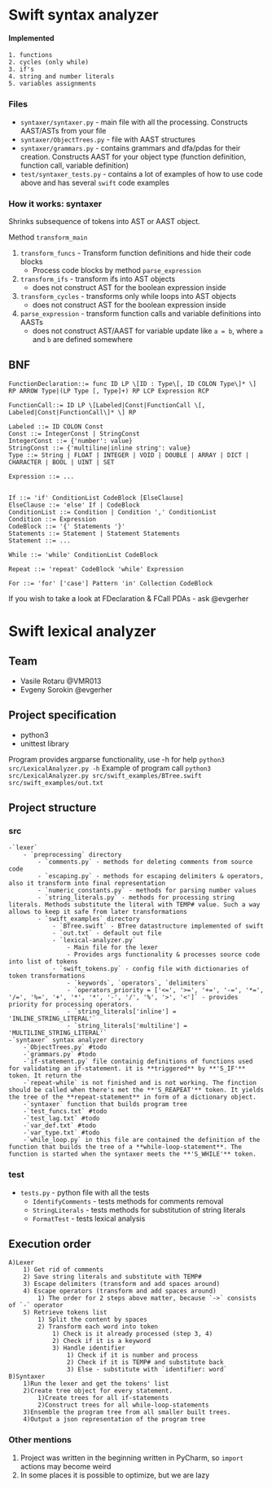# Swift syntax analyzer
#### Implemented
```
1. functions
2. cycles (only while)
3. if's
4. string and number literals
5. variables assignments
```

### Files
- `syntaxer/syntaxer.py` - main file with all the processing. Constructs AAST/ASTs from your file
- `syntaxer/ObjectTrees.py` - file with AAST structures
- `syntaxer/grammars.py` - contains grammars and dfa/pdas for their creation. Constructs AAST for your object type (function definition, function call, variable definition) 
- `test/syntaxer_tests.py` - contains a lot of examples of how to use code above and has several `swift` code examples

### How it works: syntaxer
Shrinks subsequence of tokens into AST or AAST object.

Method `transform_main`
1) `transform_funcs` - Transform function definitions and hide their code blocks
    - Process code blocks by method `parse_expression`
2) `transform_ifs` - transform ifs into AST objects 
    - does not construct AST for the boolean expression inside
3) `transform_cycles` - transforms only while loops into AST objects 
    - does not construct AST for the boolean expression inside
4) `parse_expression` - transform function calls and variable definitions into AASTs
    - does not construct AST/AAST for variable update like `a = b`, where `a` and `b` are defined somewhere


## BNF
```bnf
FunctionDeclaration::= func ID LP \[ID : Type\[, ID COLON Type\]* \] RP ARROW Type|(LP Type [, Type]+) RP LCP Expression RCP

FunctionCall::= ID LP \[Labeled|Const|FunctionCall \[, Labeled|Const|FunctionCall\]* \] RP  

Labeled ::= ID COLON Const  
Const ::= IntegerConst | StringConst  
IntegerConst ::= {'number': value}  
StringConst ::= {'multiline|inline string': value}  
Type ::= String | FLOAT | INTEGER | VOID | DOUBLE | ARRAY | DICT | CHARACTER | BOOL | UINT | SET  

Expression ::= ...  


If ::= 'if' ConditionList CodeBlock [ElseClause]
ElseClause ::= 'else' If | CodeBlock
ConditionList ::= Condition | Condition ',' ConditionList
Condition ::= Expression
CodeBlock ::= '{' Statements '}'
Statements ::= Statement | Statement Statements
Statement ::= ...

While ::= 'while' ConditionList CodeBlock

Repeat ::= 'repeat' CodeBlock 'while' Expression

For ::= 'for' ['case'] Pattern 'in' Collection CodeBlock
```
If you wish to take a look at FDeclaration & FCall PDAs - ask @evgerher

# Swift lexical analyzer

## Team
- Vasile Rotaru @VMR013
- Evgeny Sorokin @evgerher

## Project specification
- python3
- unittest library

Program provides argparse functionality, use -h for help `python3 src/LexicalAnalyzer.py -h`
Example of program call `python3 src/LexicalAnalyzer.py src/swift_examples/BTree.swift src/swift_examples/out.txt`

## Project structure
### src
    -`lexer`
        - `preprocessing` directory
            - `comments.py` - methods for deleting comments from source code 
            - `escaping.py` - methods for escaping delimiters & operators, also it transform into final representation
            - `numeric_constants.py` - methods for parsing number values
            - `string_literals.py` - methods for processing string literals. Methods substitute the literal with TEMP# value. Such a way allows to keep it safe from later transformations
            - `swift_examples` directory
                - `BTree.swift` - BTree datastructure implemented of swift
                - `out.txt` - default out file
                - `lexical-analyzer.py`
                    - Main file for the lexer
                    - Provides args functionality & processes source code into list of tokens
                - `swift_tokens.py` - config file with dictionaries of token transformations
                    - `keywords`, `operators`, `delimiters`
                    - `operators_priority = ['<=', '>=', '+=', '-=', '*=', '/=', '%=', '+', '*', '*', '-', '/', '%', '>', '<']` - provides priority for processing operators.
                    - `string_literals['inline'] = 'INLINE_STRING_LITERAL'`
                    - `string_literals['multiline'] = 'MULTILINE_STRING_LITERAL'`
    -`syntaxer` syntax analyzer directory
        -`ObjectTrees.py` #todo
        -`grammars.py` #todo
        -`if-statement.py` file containig definitions of functions used for validating an if-statement. it is **triggered** by **'S_IF'** token. It return the 
        -`repeat-while` is not finished and is not working. The finction should be called when there's met the **'S_REAPEAT'** token. It yields the tree of the **repeat-statement** in form of a dictionary object.
        -`syntaxer` function that builds program tree
        -`test_funcs.txt` #todo
        -`test_lag.txt` #todo
        -`var_def.txt` #todo
        -`var_type.txt` #todo
        -`while_loop.py` in this file are contained the definition of the function that builds the tree of a **while-loop-statement**. The function is started when the syntaxer meets the **'S_WHILE'** token.
### test
- `tests.py` - python file with all the tests
    - `IdentifyComments` - tests methods for comments removal
    - `StringLiterals` - tests methods for substitution of string literals
    - `FormatTest` - tests lexical analysis
    
## Execution order
    A)Lexer
        1) Get rid of comments
        2) Save string literals and substitute with TEMP#
        3) Escape delimiters (transform and add spaces around)
        4) Escape operators (transform and add spaces around)
            1) The order for 2 steps above matter, because `->` consists of `-` operator
        5) Retrieve tokens list
            1) Split the content by spaces
            2) Transform each word into token
                1) Check is it already processed (step 3, 4)
                2) Check if it is a keyword
                3) Handle identifier
                    1) Check if it is number and process
                    2) Check if it is TEMP# and substitute back
                    3) Else - substitute with `identifier: word`
    B)Syntaxer
        1)Run the lexer and get the tokens' list
        2)Create tree object for every statement.
            1)Create trees for all if-statements
            2)Construct trees for all while-loop-statements
        3)Ensemble the program tree from all smaller built trees.
        4)Output a json representation of the program tree
    
### Other mentions
1) Project was written in the beginning written in PyCharm, so `import` actions may become weird
2) In some places it is possible to optimize, but we are lazy
